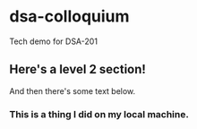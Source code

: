 # dsa-colloquium

Tech demo for DSA-201

## Here's a level 2 section!

And then there's some text below.

### This is a thing I did on my local machine.
